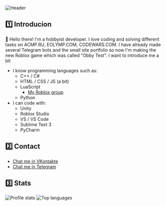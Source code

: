 
![Header](https://i.postimg.cc/2jc2PPpT/header.png)

## 1️⃣ Introducion
👋 Hello there! I'm a hobbyist developer. I love coding and solving different tasks on ACMP.RU, EOLYMP.COM, CODEWARS.COM. I have already made several Telegram bots and the small site portfolio so now I'm making the new Roblox game which was called "Obby Test". I want to introduce me a bit
- I know programming languages such as:
  - C++ / C#
  - HTML / CSS / JS (a bit)
  - LuaScript
    - [My Roblox group](https://www.roblox.com/groups/15651764/ArtGames-CO#!/about)
  - Python
- I can code with:
  - Unity
  - Roblox Studio
  - VS / VS Code
  - Sublime Text 3
  - PyCharm

 
## 2️⃣ Contact
- [Chat me in VKontakte](https://vk.com/artndev)
- [Chat me in Telegram](https://t.me/artndev)

## 3️⃣ Stats
<img src="https://github-readme-stats.vercel.app/api?username=artndev&show_icons=true&theme=github_dark" alt="Profile stats" />
<img src="https://github-readme-stats.vercel.app/api/top-langs/?username=artndev&layout=compact&theme=github_dark" alt="Top languages" />

     
       





